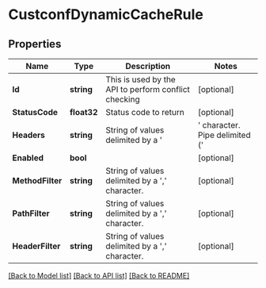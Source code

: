 # CustconfDynamicCacheRule

## Properties

Name | Type | Description | Notes
------------ | ------------- | ------------- | -------------
**Id** | **string** | This is used by the API to perform conflict checking | [optional] 
**StatusCode** | **float32** | Status code to return | [optional] 
**Headers** | **string** | String of values delimited by a &#39;|&#39; character. Pipe delimited (&#39;|&#39;) list of headers to add to response | [optional] 
**Enabled** | **bool** |  | [optional] 
**MethodFilter** | **string** | String of values delimited by a &#39;,&#39; character. | [optional] 
**PathFilter** | **string** | String of values delimited by a &#39;,&#39; character. | [optional] 
**HeaderFilter** | **string** | String of values delimited by a &#39;,&#39; character. | [optional] 

[[Back to Model list]](../README.md#documentation-for-models) [[Back to API list]](../README.md#documentation-for-api-endpoints) [[Back to README]](../README.md)


